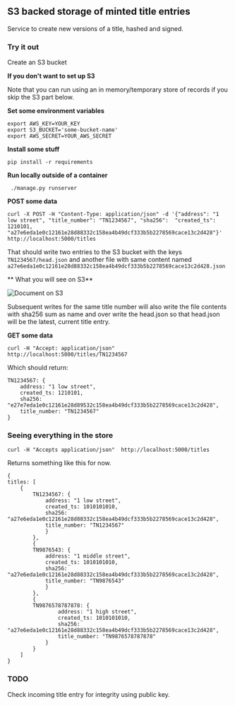 
## S3 backed storage of minted title entries

Service to create new versions of a title, hashed and signed.

### Try it out

Create an S3 bucket

**If you don't want to set up S3**

Note that you can run using an in memory/temporary store of records if you skip the S3 part below.

**Set some environment variables**

 ```
export AWS_KEY=YOUR_KEY
export S3_BUCKET='some-bucket-name'
export AWS_SECRET=YOUR_AWS_SECRET
```

 **Install some stuff**

```
pip install -r requirements
```

**Run locally outside of a container**

```
 ./manage.py runserver
```

**POST some data**

```
curl -X POST -H "Content-Type: application/json" -d '{"address": "1 low street", "title_number": "TN1234567", "sha256":  "created_ts": 1210101, "a27e6eda1e0c12161e28d88332c158ea4b49dcf333b5b2278569cace13c2d428"}' http://localhost:5000/titles
```

That should write two entries to the S3 bucket with the keys ```TN1234567/head.json``` and another file with same content named ```a27e6eda1e0c12161e28d88332c158ea4b49dcf333b5b2278569cace13c2d428.json```


** What you will see on S3**

![Document on S3](http://i.imgur.com/D4VzxpA.png)

Subsequent writes for the same title number will  also write the file contents with sha256 sum as name and over write the head.json so that head.json will be the latest,
current title entry.


**GET some data**

```
curl -H "Accept: application/json"  http://localhost:5000/titles/TN1234567
```

Which should return:
```
TN1234567: {
    address: "1 low street",
    created_ts: 1210101,
    sha256: "e27e7eda1e0c12161e28d89532c158ea4b49dcf333b5b2278569cace13c2d428",
    title_number: "TN1234567"
}
```

### Seeing everything in the store

```
curl -H "Accepts application/json"  http://localhost:5000/titles
```

Returns something like this for now.

```
{
titles: [
    {
        TN1234567: {
            address: "1 low street",
            created_ts: 1010101010,
            sha256: "a27e6eda1e0c12161e28d88332c158ea4b49dcf333b5b2278569cace13c2d428",
            title_number: "TN1234567"
            }
        },
        {
        TN9876543: {
            address: "1 middle street",
            created_ts: 1010101010,
            sha256: "a27e6eda1e0c12161e28d88332c158ea4b49dcf333b5b2278569cace13c2d428",
            title_number: "TN9876543"
            }
        },
        {
        TN9876578787878: {
                address: "1 high street",
                created_ts: 1010101010,
                sha256: "a27e6eda1e0c12161e28d88332c158ea4b49dcf333b5b2278569cace13c2d428",
                title_number: "TN9876578787878"
            }
        }
    ]
}
```


### TODO

Check incoming title entry for integrity using public key.
